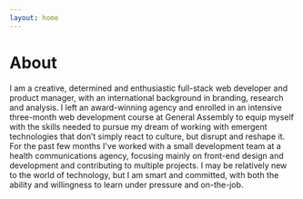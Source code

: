 ```yaml
---
layout: home
---
```

# About

I am a creative, determined and enthusiastic full-stack web developer and product manager, with an international background in branding, research and analysis. I left an award-winning agency and enrolled in an intensive three-month web development course at General Assembly to equip myself with the skills needed to pursue my dream of working with emergent technologies that don’t simply react to culture, but disrupt and reshape it. For the past few months I've worked with a small development team at a health communications agency, focusing mainly on front-end design and development and contributing to multiple projects. I may be relatively new to the world of technology, but I am smart and committed, with both the ability and willingness to learn under pressure and on-the-job.

